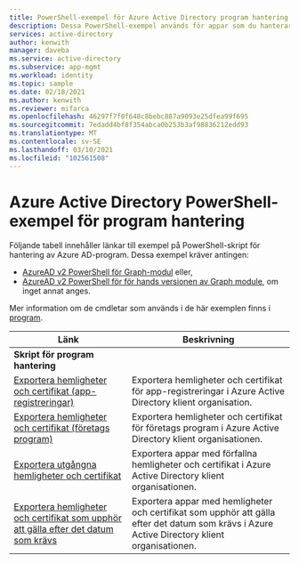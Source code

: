 ```yaml
---
title: PowerShell-exempel för Azure Active Directory program hantering
description: Dessa PowerShell-exempel används för appar som du hanterar i Azure Active Directory-klienten. Du kan använda dessa exempel skript för att hitta förfallo information om hemligheter och certifikat.
services: active-directory
author: kenwith
manager: daveba
ms.service: active-directory
ms.subservice: app-mgmt
ms.workload: identity
ms.topic: sample
ms.date: 02/18/2021
ms.author: kenwith
ms.reviewer: mifarca
ms.openlocfilehash: 46297f7f0f648c8bebc887a9093e25dfea99f695
ms.sourcegitcommit: 7edadd4bf8f354abca0b253b3af98836212edd93
ms.translationtype: MT
ms.contentlocale: sv-SE
ms.lasthandoff: 03/10/2021
ms.locfileid: "102561508"
---
```

# <a name="azure-active-directory-powershell-examples-for-application-management"></a>Azure Active Directory PowerShell-exempel för program hantering

Följande tabell innehåller länkar till exempel på PowerShell-skript för hantering av Azure AD-program. Dessa exempel kräver antingen:
- [AzureAD v2 PowerShell för Graph-modul](/powershell/azure/active-directory/install-adv2) eller,
- [AzureAD v2 PowerShell för för hands versionen av Graph module](/powershell/azure/active-directory/install-adv2?view=azureadps-2.0-preview&preserve-view=true), om inget annat anges.

Mer information om de cmdletar som används i de här exemplen finns i [program](/powershell/module/azuread/#applications).

| Länk | Beskrivning |
|---|---|
|**Skript för program hantering**||
| [Exportera hemligheter och certifikat (app-registreringar)](scripts/powershell-export-all-app-registrations-secrets-and-certs.md) | Exportera hemligheter och certifikat för app-registreringar i Azure Active Directory klient organisation. |
| [Exportera hemligheter och certifikat (företags program)](scripts/powershell-export-all-enterprise-apps-secrets-and-certs.md) | Exportera hemligheter och certifikat för företags program i Azure Active Directory klient organisationen. |
| [Exportera utgångna hemligheter och certifikat](scripts/powershell-export-apps-with-expriring-secrets.md) | Exportera appar med förfallna hemligheter och certifikat i Azure Active Directory klient organisationen. |
| [Exportera hemligheter och certifikat som upphör att gälla efter det datum som krävs](scripts/powershell-export-apps-with-secrets-beyond-required.md) | Exportera appar med hemligheter och certifikat som upphör att gälla efter det datum som krävs i Azure Active Directory klient organisationen. |
